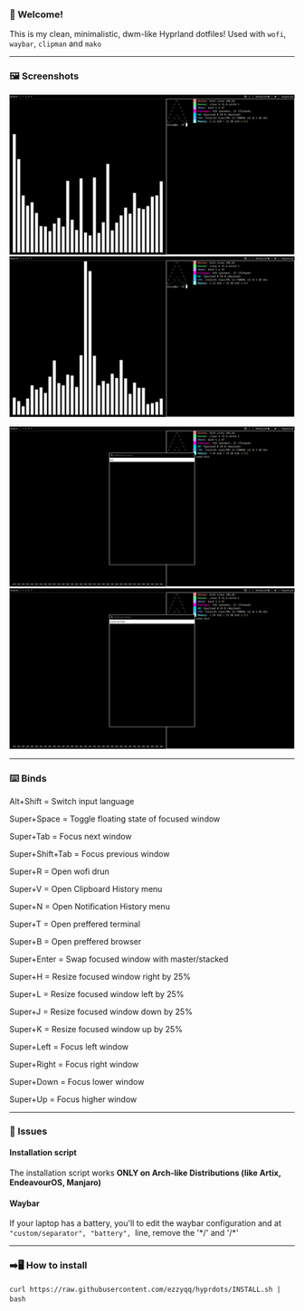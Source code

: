 ### 👋 Welcome!
This is my clean, minimalistic, dwm-like Hyprland dotfiles!
Used with `wofi`, `waybar`, `clipman` and `mako`

---

### 🖼️ Screenshots
![Desktop 1](screenshots/1.png)
![Desktop 2](screenshots/2.png)

![Notifications](screenshots/3.png)
![Clipboard](screenshots/4.png)

---

### ⌨️ Binds
Alt+Shift = Switch input language

Super+Space = Toggle floating state of focused window

Super+Tab = Focus next window

Super+Shift+Tab = Focus previous window

Super+R = Open wofi drun

Super+V = Open Clipboard History menu

Super+N = Open Notification History menu

Super+T = Open preffered terminal

Super+B = Open preffered browser

Super+Enter = Swap focused window with master/stacked

Super+H = Resize focused window right by 25%

Super+L = Resize focused window left by 25%

Super+J = Resize focused window down by 25%

Super+K = Resize focused window up by 25%

Super+Left = Focus left window

Super+Right = Focus right window

Super+Down = Focus lower window

Super+Up = Focus higher window

---

### 🚨 Issues
#### Installation script
The installation script works **ONLY on Arch-like Distributions (like Artix, EndeavourOS, Manjaro)**

#### Waybar
If your laptop has a battery, you'll to edit the waybar configuration and at `"custom/separator", "battery", `line, remove the '\*/' and '\/*'

---

### ➡️🖥️ How to install
`curl https://raw.githubusercontent.com/ezzyqq/hyprdots/INSTALL.sh | bash`

